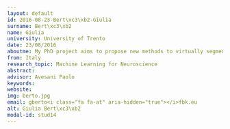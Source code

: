 ```yaml
---
layout: default 
id: 2016-08-23-Bert\xc3\xb2-Giulia
surname: Bert\xc3\xb2
name: Giulia
university: University of Trento
date: 23/08/2016
aboutme: My PhD project aims to propose new methods to virtually segment white matter tracts of interest in the human brain. We apply machine learning techniques to diffusion MRI data in order to obtain automatic segmentations from examples. My research interests include brain connectivity, neural networks, neuroimage analysis and signal processing.
from: Italy
research_topic: Machine Learning for Neuroscience 
abstract: 
advisor: Avesani Paolo
keywords: 
website: 
img: berto.jpg
email: gberto<i class="fa fa-at" aria-hidden="true"></i>fbk.eu
alt: Giulia Bert\xc3\xb2
modal-id: stud14
---
```

